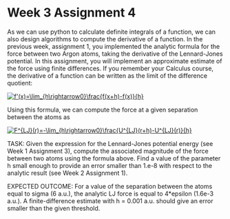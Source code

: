 # Week 3 Assignment 4

As we can use python to calculate definite integrals of a function, we can also design algorithms to compute the derivative of a function. In the previous week, assignment 1, you implemented the analytic formula for the force between two Argon atoms, taking the derivative of the Lennard-Jones potential. In this assignment, you will implement an approximate estimate of the force using finite differences. If you remember your Calculus course, the derivative of a function can be written as the limit of the difference quotient:

<a href="https://www.codecogs.com/eqnedit.php?latex=f'(x)=\lim_{h\rightarrow0}\frac{f(x&plus;h)-f(x)}{h}" target="_blank"><img src="https://latex.codecogs.com/gif.latex?f'(x)=\lim_{h\rightarrow0}\frac{f(x&plus;h)-f(x)}{h}" title="f'(x)=\lim_{h\rightarrow0}\frac{f(x+h)-f(x)}{h}" /></a>

Using this formula, we can compute the force at a given separation between the atoms as 

<a href="https://www.codecogs.com/eqnedit.php?latex=F^{LJ}(r)=-\lim_{h\rightarrow0}\frac{U^{LJ}(r&plus;h)-U^{LJ}(r)}{h}" target="_blank"><img src="https://latex.codecogs.com/gif.latex?F^{LJ}(r)=-\lim_{h\rightarrow0}\frac{U^{LJ}(r&plus;h)-U^{LJ}(r)}{h}" title="F^{LJ}(r)=-\lim_{h\rightarrow0}\frac{U^{LJ}(r+h)-U^{LJ}(r)}{h}" /></a>

TASK: Given the expression for the Lennard-Jones potential energy (see Week 1 Assignment 3), compute the associated magnitude of the force between two atoms using the formula above. Find a value of the parameter h small enough to provide an error smaller than 1.e-8 with respect to the analytic result (see Week 2 Assignment 1). 

EXPECTED OUTCOME: For a value of the separation between the atoms equal to sigma (6 a.u.), the analytic LJ force is equal to 4\*epsilon (1.6e-3 a.u.). A finite-difference estimate with h = 0.001 a.u. should give an error smaller than the given threshold.
